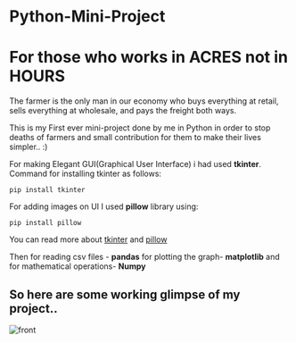 # Python-Mini-Project
# For those who works in ACRES not in HOURS

The farmer is the only man in our economy who buys everything at retail, sells everything at wholesale, and pays the freight both ways.

This is my First ever mini-project done by me in Python in order to stop deaths of farmers and small contribution for them to make their lives simpler.. :)

For making Elegant GUI(Graphical User Interface) i had used **tkinter**.
Command for installing tkinter as follows:
```
pip install tkinter
```

For adding images on UI I used **pillow** library using:
```
pip install pillow
```
You can read more about [tkinter](https://docs.python.org/3/library/tkinter.html) and [pillow](https://pillow.readthedocs.io/en/3.0.x/handbook/tutorial.html)

Then for reading csv files - **pandas**
for plotting the graph- **matplotlib**
and for mathematical operations- **Numpy** 

## So here are some working glimpse of my project..
![front](https://user-images.githubusercontent.com/56548231/84570823-6c87ad80-adad-11ea-856a-97583bb99eb3.JPG)
